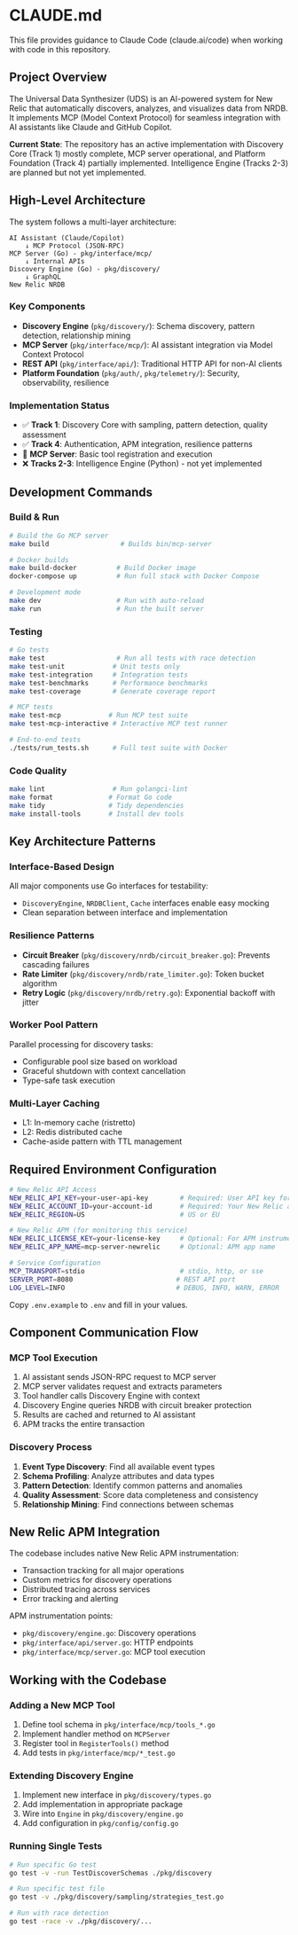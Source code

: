 # CLAUDE.md

This file provides guidance to Claude Code (claude.ai/code) when working with code in this repository.

## Project Overview

The Universal Data Synthesizer (UDS) is an AI-powered system for New Relic that automatically discovers, analyzes, and visualizes data from NRDB. It implements MCP (Model Context Protocol) for seamless integration with AI assistants like Claude and GitHub Copilot.

**Current State**: The repository has an active implementation with Discovery Core (Track 1) mostly complete, MCP server operational, and Platform Foundation (Track 4) partially implemented. Intelligence Engine (Tracks 2-3) are planned but not yet implemented.

## High-Level Architecture

The system follows a multi-layer architecture:

```
AI Assistant (Claude/Copilot)
    ↓ MCP Protocol (JSON-RPC)
MCP Server (Go) - pkg/interface/mcp/
    ↓ Internal APIs
Discovery Engine (Go) - pkg/discovery/
    ↓ GraphQL
New Relic NRDB
```

### Key Components
- **Discovery Engine** (`pkg/discovery/`): Schema discovery, pattern detection, relationship mining
- **MCP Server** (`pkg/interface/mcp/`): AI assistant integration via Model Context Protocol
- **REST API** (`pkg/interface/api/`): Traditional HTTP API for non-AI clients
- **Platform Foundation** (`pkg/auth/`, `pkg/telemetry/`): Security, observability, resilience

### Implementation Status
- ✅ **Track 1**: Discovery Core with sampling, pattern detection, quality assessment
- ✅ **Track 4**: Authentication, APM integration, resilience patterns
- 🚧 **MCP Server**: Basic tool registration and execution
- ❌ **Tracks 2-3**: Intelligence Engine (Python) - not yet implemented

## Development Commands

### Build & Run
```bash
# Build the Go MCP server
make build                  # Builds bin/mcp-server

# Docker builds
make build-docker          # Build Docker image
docker-compose up          # Run full stack with Docker Compose

# Development mode
make dev                   # Run with auto-reload
make run                   # Run the built server
```

### Testing
```bash
# Go tests
make test                  # Run all tests with race detection
make test-unit            # Unit tests only
make test-integration     # Integration tests
make test-benchmarks      # Performance benchmarks
make test-coverage        # Generate coverage report

# MCP tests
make test-mcp            # Run MCP test suite
make test-mcp-interactive # Interactive MCP test runner

# End-to-end tests
./tests/run_tests.sh      # Full test suite with Docker
```

### Code Quality
```bash
make lint                 # Run golangci-lint
make format              # Format Go code
make tidy                # Tidy dependencies
make install-tools       # Install dev tools
```

## Key Architecture Patterns

### Interface-Based Design
All major components use Go interfaces for testability:
- `DiscoveryEngine`, `NRDBClient`, `Cache` interfaces enable easy mocking
- Clean separation between interface and implementation

### Resilience Patterns
- **Circuit Breaker** (`pkg/discovery/nrdb/circuit_breaker.go`): Prevents cascading failures
- **Rate Limiter** (`pkg/discovery/nrdb/rate_limiter.go`): Token bucket algorithm
- **Retry Logic** (`pkg/discovery/nrdb/retry.go`): Exponential backoff with jitter

### Worker Pool Pattern
Parallel processing for discovery tasks:
- Configurable pool size based on workload
- Graceful shutdown with context cancellation
- Type-safe task execution

### Multi-Layer Caching
- L1: In-memory cache (ristretto)
- L2: Redis distributed cache
- Cache-aside pattern with TTL management

## Required Environment Configuration

```bash
# New Relic API Access
NEW_RELIC_API_KEY=your-user-api-key        # Required: User API key for NRDB access
NEW_RELIC_ACCOUNT_ID=your-account-id       # Required: Your New Relic account ID
NEW_RELIC_REGION=US                        # US or EU

# New Relic APM (for monitoring this service)
NEW_RELIC_LICENSE_KEY=your-license-key     # Optional: For APM instrumentation
NEW_RELIC_APP_NAME=mcp-server-newrelic     # Optional: APM app name

# Service Configuration
MCP_TRANSPORT=stdio                        # stdio, http, or sse
SERVER_PORT=8080                          # REST API port
LOG_LEVEL=INFO                            # DEBUG, INFO, WARN, ERROR
```

Copy `.env.example` to `.env` and fill in your values.

## Component Communication Flow

### MCP Tool Execution
1. AI assistant sends JSON-RPC request to MCP server
2. MCP server validates request and extracts parameters
3. Tool handler calls Discovery Engine with context
4. Discovery Engine queries NRDB with circuit breaker protection
5. Results are cached and returned to AI assistant
6. APM tracks the entire transaction

### Discovery Process
1. **Event Type Discovery**: Find all available event types
2. **Schema Profiling**: Analyze attributes and data types
3. **Pattern Detection**: Identify common patterns and anomalies
4. **Quality Assessment**: Score data completeness and consistency
5. **Relationship Mining**: Find connections between schemas

## New Relic APM Integration

The codebase includes native New Relic APM instrumentation:
- Transaction tracking for all major operations
- Custom metrics for discovery operations
- Distributed tracing across services
- Error tracking and alerting

APM instrumentation points:
- `pkg/discovery/engine.go`: Discovery operations
- `pkg/interface/api/server.go`: HTTP endpoints
- `pkg/interface/mcp/server.go`: MCP tool execution

## Working with the Codebase

### Adding a New MCP Tool
1. Define tool schema in `pkg/interface/mcp/tools_*.go`
2. Implement handler method on `MCPServer`
3. Register tool in `RegisterTools()` method
4. Add tests in `pkg/interface/mcp/*_test.go`

### Extending Discovery Engine
1. Implement new interface in `pkg/discovery/types.go`
2. Add implementation in appropriate package
3. Wire into `Engine` in `pkg/discovery/engine.go`
4. Add configuration in `pkg/config/config.go`

### Running Single Tests
```bash
# Run specific Go test
go test -v -run TestDiscoverSchemas ./pkg/discovery

# Run specific test file
go test -v ./pkg/discovery/sampling/strategies_test.go

# Run with race detection
go test -race -v ./pkg/discovery/...
```